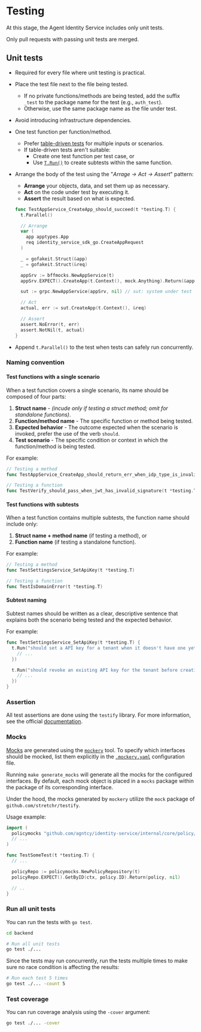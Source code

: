 # Testing

At this stage, the Agent Identity Service includes only unit tests.

Only pull requests with passing unit tests are merged.

## Unit tests

- Required for every file where unit testing is practical.
- Place the test file next to the file being tested.
  - If no private functions/methods are being tested, add the suffix `_test` to the package name for the test (e.g., `auth_test`).
  - Otherwise, use the same package name as the file under test.
- Avoid introducing infrastructure dependencies.
- One test function per function/method.
  - Prefer [table-driven tests](https://go.dev/wiki/TableDrivenTests) for multiple inputs or scenarios.
  - If table-driven tests aren't suitable:
    - Create one test function per test case, or
    - Use [`T.Run()`](https://pkg.go.dev/testing#T.Run) to create subtests within the same function.
- Arrange the body of the test using the "*Arrage -> Act -> Assert*" pattern:
  - **Arrange** your objects, data, and set them up as necessary.
  - **Act** on the code under test by executing it.
  - **Assert** the result based on what is expected.

  ```go
  func TestAppService_CreateApp_should_succeed(t *testing.T) {
    t.Parallel()

    // Arrange
    var (
      app apptypes.App
      req identity_service_sdk_go.CreateAppRequest
    )

    _ = gofakeit.Struct(&app)
    _ = gofakeit.Struct(&req)

    appSrv := bffmocks.NewAppService(t)
    appSrv.EXPECT().CreateApp(t.Context(), mock.Anything).Return(&app, nil)

    sut := grpc.NewAppService(appSrv, nil) // sut: system under test

    // Act
    actual, err := sut.CreateApp(t.Context(), &req)

    // Assert
    assert.NoError(t, err)
    assert.NotNil(t, actual)
  }
  ```

- Append `t.Parallel()` to the test when tests can safely run concurrently.

### Naming convention

#### Test functions with a single scenario

When a test function covers a single scenario, its name should be composed of four parts:

1. **Struct name** - *(incude only if testing a struct method; omit for standalone functions)*.
2. **Function/method name** - The specific function or method being tested.
3. **Expected behavior** - The outcome expected when the scenario is invoked, prefer the use of the verb `should`.
4. **Test scenario** - The specific condition or context in which the function/method is being tested.

For example:

```go
// Testing a method
func TestAppService_CreateApp_should_return_err_when_idp_type_is_invalid(t *testing.T)   

// Testing a function
func TestVerify_should_pass_when_jwt_has_invalid_signature(t *testing.T)
```

#### Test functions with subtests

When a test function contains multiple subtests, the function name should include only:

1. **Struct name + method name** (if testing a method), or
2. **Function name** (if testing a standalone function).

For example:

```go
// Testing a method
func TestSettingsService_SetApiKey(t *testing.T)

// Testing a function
func TestIsDomainError(t *testing.T)
```

#### Subtest naming

Subtest names should be written as a clear, descriptive sentence that explains both the scenario being tested and the expected behavior.

For example:

```go
func TestSettingsService_SetApiKey(t *testing.T) {
  t.Run("should set a API key for a tenant when it doesn't have one yet", func(t *testing.T) {
    // ...
  })

  t.Run("should revoke an existing API key for the tenant before creating a new one", func(t *testing.T) {
    // ...
  })
}
```

### Assertion

All test assertions are done using the `testify` library. For more information, see the official [documentation](https://github.com/stretchr/testify).

### Mocks

[Mocks](https://en.wikipedia.org/wiki/Mock_object) are generated using the [`mockery`](https://vektra.github.io/mockery/latest/) tool.
To specify which interfaces should be mocked, list them explicitly in the [`.mockery.yaml`](https://github.com/agntcy/identity-service/blob/main/backend/.mockery.yaml) configuration file.

Running `make generate_mocks` will generate all the mocks for the configured interfaces.
By default, each mock object is placed in a `mocks` package within the package of its corresponding interface.

Under the hood, the mocks generated by `mockery` utilize the `mock` package of `github.com/stretchr/testify`.

Usage example:

```go
import (
  policymocks "github.com/agntcy/identity-service/internal/core/policy/mocks"
  // ...
)

func TestSomeTest(t *testing.T) {
  // ...

  policyRepo := policymocks.NewPolicyRepository(t)
  policyRepo.EXPECT().GetByID(ctx, policy.ID).Return(policy, nil)

  // ..
}
```

### Run all unit tests

You can run the tests with `go test`.

```sh
cd backend

# Run all unit tests
go test ./...
```

Since the tests may run concurrently, run the tests multiple times to make sure no race condition is affecting the results:

```sh
# Run each test 5 times
go test ./... -count 5
```

### Test coverage

You can run coverage analysis using the `-cover` argument:

```sh
go test ./... -cover
```
